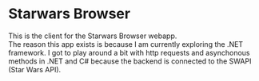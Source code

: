 # Starwars Browser

This is the client for the Starwars Browser webapp.  
The reason this app exists is because I am currently exploring the .NET framework. I got to play around a bit with http requests and asynchonous methods in .NET and C# because the backend is connected to the SWAPI (Star Wars API).
